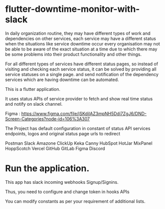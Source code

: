 # flutter-downtime-monitor-with-slack
In daily organization routine, they may have different types of work and dependencies on other services, each service may have a different status when the situations like service downtime occur every organisation may not be able to be aware of the exact situation at a time due to which there may be some problems into their product functionality and other things.  

For all different types of services have different status pages, so instead of visiting and checking each service status, it can be solved by providing all service statuses on a single page. and send notification of the dependency services which are having downtime can be automated.

This is a flutter application.

It uses status APIs of service provider to fetch and show real time status and notify on slack channel.

Figma : https://www.figma.com/file/jSKdiIAZ3mpNH5Ddi7ZgJ6/DND-Screen-Categories?node-id=106%3A307

The Project has default configuration in constant of status API services endpoints, logos and original status page urls to redirect

Postman
Slack
Amazone
ClickUp
Keka
Canny
HubSpot
HotJar
MixPanel
HoppScotch
Vercel
GitHub
GitLab
Figma
Discord

# Run the application.

This app has slack incoming webhooks Signup/Signins.

Thus, you need to configure and change token in hooks APIs

You can modify constants as per your requirement of additional lists.
